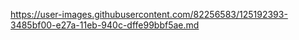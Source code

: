 

https://user-images.githubusercontent.com/82256583/125192393-3485bf00-e27a-11eb-940c-dffe99bbf5ae.md


